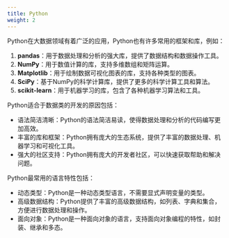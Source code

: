 ```yaml
---
title: Python
weight: 2
---
```



Python在大数据领域有着广泛的应用，Python也有许多常用的框架和库，例如：

1. **pandas**：用于数据处理和分析的强大库，提供了数据结构和数据操作工具。
2. **NumPy**：用于数值计算的库，支持多维数组和矩阵运算。
3. **Matplotlib**：用于绘制数据可视化图表的库，支持各种类型的图表。
4. **SciPy**：基于NumPy的科学计算库，提供了更多的科学计算工具和算法。
5. **scikit-learn**：用于机器学习的库，包含了各种机器学习算法和工具。

Python适合于数据类的开发的原因包括：
- 语法简洁清晰：Python的语法简洁易读，使得数据处理和分析的代码编写更加高效。
- 丰富的库和框架：Python拥有庞大的生态系统，提供了丰富的数据处理、机器学习和可视化工具。
- 强大的社区支持：Python拥有庞大的开发者社区，可以快速获取帮助和解决问题。

Python最常用的语言特性包括：
- 动态类型：Python是一种动态类型语言，不需要显式声明变量的类型。
- 高级数据结构：Python提供了丰富的高级数据结构，如列表、字典和集合，方便进行数据处理和操作。
- 面向对象：Python是一种面向对象的语言，支持面向对象编程的特性，如封装、继承和多态。

